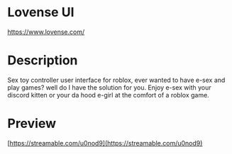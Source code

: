# Lovense UI
https://www.lovense.com/

# Description 
Sex toy controller user interface for roblox, ever wanted to have e-sex and play games? well do I have the solution for you. Enjoy e-sex with your discord kitten or your da hood e-girl at the comfort of a roblox game.

# Preview 
[https://streamable.com/u0nod9](https://streamable.com/u0nod9)
